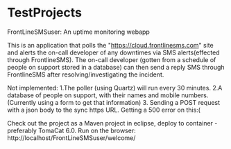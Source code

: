 TestProjects
============

FrontLineSMSuser: An uptime monitoring webapp

This is an application that polls the "https://cloud.frontlinesms.com" site and alerts the on-call developer of any downtimes via SMS alerts(effected through FrontlineSMS). The on-call developer (gotten from a schedule of people on support stored in a database) can then send a reply SMS through FrontlineSMS after resolving/investigating the incident.

Not implemented:
1.The poller (using Quartz) will run every 30 minutes.
2.A database of people on support, with their names and mobile numbers.(Currently using a form to get that information)
3. Sending a POST request with a json body to the sync https URL. Getting a 500 error on this:(


Check out the project as a Maven project in eclipse, deploy to container - preferably TomaCat 6.0.
Run on the browser:
http://localhost/FrontLineSMSuser/welcome/ 

